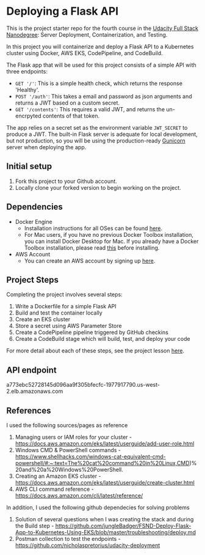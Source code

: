 # Deploying a Flask API

This is the project starter repo for the fourth course in the [Udacity Full Stack Nanodegree](https://www.udacity.com/course/full-stack-web-developer-nanodegree--nd004): Server Deployment, Containerization, and Testing.

In this project you will containerize and deploy a Flask API to a Kubernetes cluster using Docker, AWS EKS, CodePipeline, and CodeBuild.

The Flask app that will be used for this project consists of a simple API with three endpoints:

- `GET '/'`: This is a simple health check, which returns the response 'Healthy'. 
- `POST '/auth'`: This takes a email and password as json arguments and returns a JWT based on a custom secret.
- `GET '/contents'`: This requires a valid JWT, and returns the un-encrpyted contents of that token. 

The app relies on a secret set as the environment variable `JWT_SECRET` to produce a JWT. The built-in Flask server is adequate for local development, but not production, so you will be using the production-ready [Gunicorn](https://gunicorn.org/) server when deploying the app.

## Initial setup
1. Fork this project to your Github account.
2. Locally clone your forked version to begin working on the project.

## Dependencies

- Docker Engine
    - Installation instructions for all OSes can be found [here](https://docs.docker.com/install/).
    - For Mac users, if you have no previous Docker Toolbox installation, you can install Docker Desktop for Mac. If you already have a Docker Toolbox installation, please read [this](https://docs.docker.com/docker-for-mac/docker-toolbox/) before installing.
 - AWS Account
     - You can create an AWS account by signing up [here](https://aws.amazon.com/#).
     
## Project Steps

Completing the project involves several steps:

1. Write a Dockerfile for a simple Flask API
2. Build and test the container locally
3. Create an EKS cluster
4. Store a secret using AWS Parameter Store
5. Create a CodePipeline pipeline triggered by GitHub checkins
6. Create a CodeBuild stage which will build, test, and deploy your code

For more detail about each of these steps, see the project lesson [here](https://classroom.udacity.com/nanodegrees/nd004/parts/1d842ebf-5b10-4749-9e5e-ef28fe98f173/modules/ac13842f-c841-4c1a-b284-b47899f4613d/lessons/becb2dac-c108-4143-8f6c-11b30413e28d/concepts/092cdb35-28f7-4145-b6e6-6278b8dd7527).

## API endpoint

a773ebc52728145d096aa9f305bfecfc-1977917790.us-west-2.elb.amazonaws.com

## References

I used the following sources/pages as reference

1. Managing users or IAM roles for your cluster - https://docs.aws.amazon.com/eks/latest/userguide/add-user-role.html
2. Windows CMD & PowerShell commands - https://www.shellhacks.com/windows-cat-equivalent-cmd-powershell/#:~:text=The%20cat%20command%20in%20Linux,CMD)%20and%20a%20Windows%20PowerShell.
3. Creating an Amazon EKS cluster - https://docs.aws.amazon.com/eks/latest/userguide/create-cluster.html
4. AWS CLI command reference - https://docs.aws.amazon.com/cli/latest/reference/

In addition, I used the following github dependecies for solving problems

1. Solution of several questions when I was creating the stack and during the Build step - https://github.com/jungleBadger/FSND-Deploy-Flask-App-to-Kubernetes-Using-EKS/blob/master/troubleshooting/deploy.md
2. Postman collection to test the endpoints - https://github.com/nicholaspretorius/udacity-deployment

